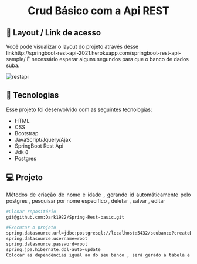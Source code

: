 <h1 align="center"> Crud Básico com a Api REST</h1>


## 🔖 Layout / Link de acesso 

Você pode visualizar o layout do projeto através desse linkhttp://springboot-rest-api-2021.herokuapp.com/springboot-rest-api-sample/ É necessário esperar alguns segundos para que o banco de dados suba.


![restapi](https://user-images.githubusercontent.com/51136557/124053426-99c5ee80-d9f6-11eb-94c5-5a1ef037b76e.gif)

## 🚀 Tecnologias

Esse projeto foi desenvolvido com as seguintes tecnologias:

- HTML
- CSS
- Bootstrap
- JavaScript/Jquery/Ajax
- SpringBoot Rest Api
- Jdk 8
- Postgres


## 💻 Projeto
<p align="justify"> Métodos de criação de nome e idade , gerando id automáticamente pelo postgres , pesquisar por nome específico , deletar , salvar , editar </p>

```bash
#Clonar repositório
git@github.com:Dark1922/Spring-Rest-basic.git

#Executar o projeto
spring.datasource.url=jdbc:postgresql://localhost:5432/seubanco?createDatabaseIfNotExist=true
spring.datasource.username=root
spring.datasource.password=root
spring.jpa.hibernate.ddl-auto=update
Colocar as dependências igual ao do seu banco , será gerado a tabela e as colunas no banco que você apontou o projeto
```
